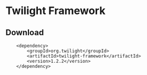 # Twilight Framework

## Download
        <dependency>
            <groupId>org.twilight</groupId>
            <artifactId>twilight-framework</artifactId>
            <version>1.2.2</version>
        </dependency>